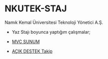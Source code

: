 # NKUTEK-STAJ
Namık Kemal Üniversitesi Teknoloji Yönetici A.Ş.
* Yaz Stajı boyunca yaptığım çalışmalar; 
* [MVC SUNUM](https://github.com/ugurilgin/NKUTEK-STAJ/blob/master/MVC(Model-View-Controller).pptx)

* [AÇIK DESTEK Takip](https://github.com/ugurilgin/Android-Staj/)
